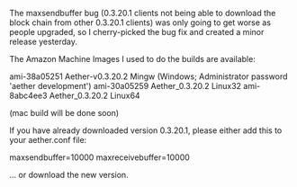 The maxsendbuffer bug (0.3.20.1 clients not being able to download the block chain from other 0.3.20.1 clients) was only going to get
worse as people upgraded, so I cherry-picked the bug fix and created a minor release yesterday.

The Amazon Machine Images I used to do the builds are available:

  ami-38a05251   Aether-v0.3.20.2 Mingw    (Windows; Administrator password 'aether development')
  ami-30a05259   Aether_0.3.20.2 Linux32
  ami-8abc4ee3   Aether_0.3.20.2 Linux64

(mac build will be done soon)

If you have already downloaded version 0.3.20.1, please either add this to your aether.conf file:

  maxsendbuffer=10000
  maxreceivebuffer=10000

... or download the new version.
